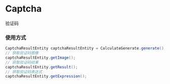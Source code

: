 # Captcha

验证码

### 使用方式

```java
CaptchaResultEntity captchaResultEntity = CalculateGenerate.generate();
// 获取验证码图像
captchaResultEntity.getImage();
// 获取验证码结果
captchaResultEntity.getResult();
// 获取验证码表达式
captchaResultEntity.getExpression();
```
